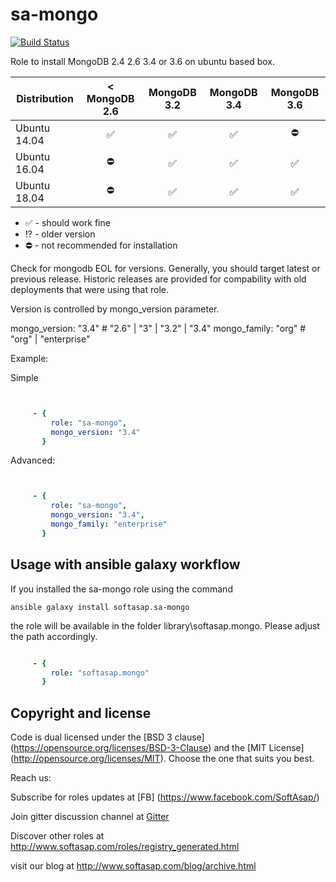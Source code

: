 sa-mongo
========

[![Build Status](https://travis-ci.org/softasap/sa-mongo.svg?branch=master)](https://travis-ci.org/softasap/sa-mongo)


Role to install MongoDB 2.4 2.6 3.4 or 3.6 on ubuntu based box.


| Distribution | < MongoDB 2.6 | MongoDB 3.2 | MongoDB 3.4 | MongoDB 3.6 |
| ------------ |:-------------:|:-----------:|:-----------:|:-----------:|
| Ubuntu 14.04 | :white_check_mark: | :white_check_mark:| :white_check_mark:| :no_entry:|
| Ubuntu 16.04 | :no_entry: | :white_check_mark:| :white_check_mark:| :white_check_mark:|
| Ubuntu 18.04 | :no_entry: | :white_check_mark:| :white_check_mark:| :white_check_mark:|

- :white_check_mark: - should work fine
- :interrobang: - older version
- :no_entry: - not recommended for installation

Check for mongodb EOL for versions.  Generally, you should target latest or previous release.
Historic releases are provided for compability with old deployments that were using that role.


Version is controlled by  mongo_version parameter.

mongo_version: "3.4"  #  "2.6" | "3" | "3.2" | "3.4"
mongo_family: "org" # "org" | "enterprise"


Example:

Simple

```YAML


     - {
         role: "sa-mongo",
         mongo_version: "3.4"
       }

```

Advanced:

```YAML


     - {
         role: "sa-mongo",
         mongo_version: "3.4",
         mongo_family: "enterprise"
       }

```




Usage with ansible galaxy workflow
----------------------------------

If you installed the sa-mongo role using the command


`
   ansible galaxy install softasap.sa-mongo
`

the role will be available in the folder library\softasap.mongo.
Please adjust the path accordingly.

```YAML

     - {
         role: "softasap.mongo"
       }

```


Copyright and license
---------------------

Code is dual licensed under the [BSD 3 clause] (https://opensource.org/licenses/BSD-3-Clause) and the [MIT License] (http://opensource.org/licenses/MIT). Choose the one that suits you best.

Reach us:

Subscribe for roles updates at [FB] (https://www.facebook.com/SoftAsap/)

Join gitter discussion channel at [Gitter](https://gitter.im/softasap)

Discover other roles at  http://www.softasap.com/roles/registry_generated.html

visit our blog at http://www.softasap.com/blog/archive.html
